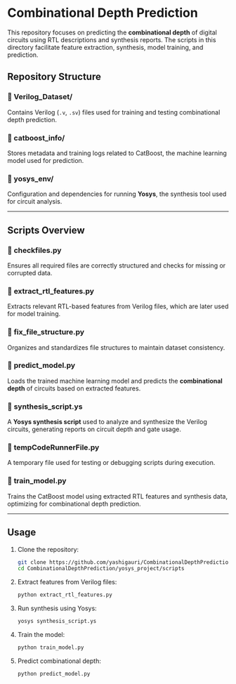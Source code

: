 # **Combinational Depth Prediction**  

This repository focuses on predicting the **combinational depth** of digital circuits using RTL descriptions and synthesis reports. The scripts in this directory facilitate feature extraction, synthesis, model training, and prediction.  

## **Repository Structure**  

### 📂 Verilog_Dataset/  
Contains Verilog (`.v`, `.sv`) files used for training and testing combinational depth prediction.  

### 📂 catboost_info/  
Stores metadata and training logs related to CatBoost, the machine learning model used for prediction.  

### 📂 yosys_env/  
Configuration and dependencies for running **Yosys**, the synthesis tool used for circuit analysis.  

---

## **Scripts Overview**  

### 📝 **checkfiles.py**  
Ensures all required files are correctly structured and checks for missing or corrupted data.  

### 📝 **extract_rtl_features.py**  
Extracts relevant RTL-based features from Verilog files, which are later used for model training.  

### 📝 **fix_file_structure.py**  
Organizes and standardizes file structures to maintain dataset consistency.  

### 📝 **predict_model.py**  
Loads the trained machine learning model and predicts the **combinational depth** of circuits based on extracted features.  

### 📝 **synthesis_script.ys**  
A **Yosys synthesis script** used to analyze and synthesize the Verilog circuits, generating reports on circuit depth and gate usage.  

### 📝 **tempCodeRunnerFile.py**  
A temporary file used for testing or debugging scripts during execution.  

### 📝 **train_model.py**  
Trains the CatBoost model using extracted RTL features and synthesis data, optimizing for combinational depth prediction.  

---

## **Usage**  

1. Clone the repository:  
   ```bash
   git clone https://github.com/yashigauri/CombinationalDepthPrediction.git
   cd CombinationalDepthPrediction/yosys_project/scripts
   ```  
2. Extract features from Verilog files:  
   ```bash
   python extract_rtl_features.py
   ```  
3. Run synthesis using Yosys:  
   ```bash
   yosys synthesis_script.ys
   ```  
4. Train the model:  
   ```bash
   python train_model.py
   ```  
5. Predict combinational depth:  
   ```bash
   python predict_model.py
   ```  



